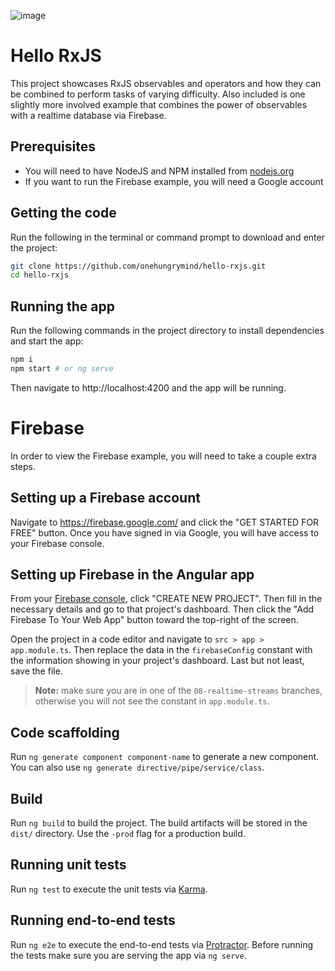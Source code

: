 ![image](https://cloud.githubusercontent.com/assets/1544557/19449642/44435154-945b-11e6-889e-40e8896e3f12.png)

# Hello RxJS

This project showcases RxJS observables and operators and how they can be combined to perform tasks of varying difficulty. Also included is one slightly more involved example that combines the power of observables with a realtime database via Firebase.

## Prerequisites
* You will need to have NodeJS and NPM installed from [nodejs.org](https://nodejs.org)
* If you want to run the Firebase example, you will need a Google account

## Getting the code
Run the following in the terminal or command prompt to download and enter the project:
```bash
git clone https://github.com/onehungrymind/hello-rxjs.git
cd hello-rxjs
```

## Running the app
Run the following commands in the project directory to install dependencies and start the app:

```bash
npm i
npm start # or ng serve
```

Then navigate to http://localhost:4200 and the app will be running.

# Firebase

In order to view the Firebase example, you will need to take a couple extra steps.

## Setting up a Firebase account
Navigate to https://firebase.google.com/ and click the "GET STARTED FOR FREE" button. Once you have signed in via Google, you will have access to your Firebase console.

## Setting up Firebase in the Angular app
From your [Firebase console](https://console.firebase.google.com/), click "CREATE NEW PROJECT". Then fill in the necessary details and go to that project's dashboard. Then click the "Add Firebase To Your Web App" button toward the top-right of the screen.

Open the project in a code editor and navigate to `src > app > app.module.ts`. Then replace the data in the `firebaseConfig` constant with the information showing in your project's dashboard. Last but not least, save the file.

> **Note:** make sure you are in one of the `08-realtime-streams` branches, otherwise you will not see the constant in `app.module.ts`.

## Code scaffolding

Run `ng generate component component-name` to generate a new component. You can also use `ng generate directive/pipe/service/class`.

## Build

Run `ng build` to build the project. The build artifacts will be stored in the `dist/` directory. Use the `-prod` flag for a production build.

## Running unit tests

Run `ng test` to execute the unit tests via [Karma](https://karma-runner.github.io).

## Running end-to-end tests

Run `ng e2e` to execute the end-to-end tests via [Protractor](http://www.protractortest.org/).
Before running the tests make sure you are serving the app via `ng serve`.
